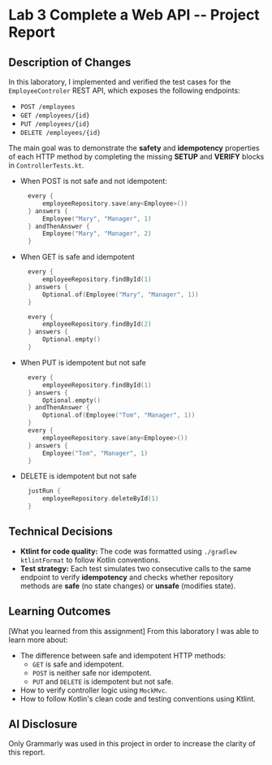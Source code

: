 # Lab 3 Complete a Web API -- Project Report
## Description of Changes
In this laboratory, I implemented and verified the test cases for the `EmployeeControler` REST API, which exposes 
the following endpoints:
- `POST /employees`
- `GET /employees/{id}`
- `PUT /employees/{id}`
- `DELETE /employees/{id}`

The main goal was to demonstrate the **safety** and **idempotency** properties of each HTTP method by completing the 
missing **SETUP** and **VERIFY** blocks in `ControllerTests.kt`.
- When POST is not safe and not idempotent:
  ```kotlin
    every {
        employeeRepository.save(any<Employee>())
    } answers {
        Employee("Mary", "Manager", 1)
    } andThenAnswer {
        Employee("Mary", "Manager", 2)
    }
  ```
- When GET is safe and idempotent
  ```kotlin
    every {
        employeeRepository.findById(1)
    } answers {
        Optional.of(Employee("Mary", "Manager", 1))
    }

    every {
        employeeRepository.findById(2)
    } answers {
        Optional.empty()
    }
  ```
- When PUT is idempotent but not safe
  ```kotlin
    every {
        employeeRepository.findById(1)
    } answers {
        Optional.empty()
    } andThenAnswer {
        Optional.of(Employee("Tom", "Manager", 1))
    }
    every {
        employeeRepository.save(any<Employee>())
    } answers {
        Employee("Tom", "Manager", 1)
    }
  ```
- DELETE is idempotent but not safe
  ```kotlin
    justRun {
        employeeRepository.deleteById(1)
    }
  ```

## Technical Decisions
- **Ktlint for code quality:** The code was formatted using `./gradlew ktlintFormat` to follow Kotlin conventions.
- **Test strategy:** Each test simulates two consecutive calls to the same endpoint to verify **idempotency** and checks
  whether repository methods are **safe** (no state changes) or **unsafe** (modifies state).

## Learning Outcomes
[What you learned from this assignment]
From this laboratory I was able to learn more about:
- The difference between safe and idempotent HTTP methods:
  - `GET` is safe and idempotent.
  - `POST` is neither safe nor idempotent.
  - `PUT` and `DELETE` is idempotent but not safe.
- How to verify controller logic using `MockMvc`.
- How to follow Kotlin's clean code and testing conventions using Ktlint.

## AI Disclosure
Only Grammarly was used in this project in order to increase the clarity of this report.